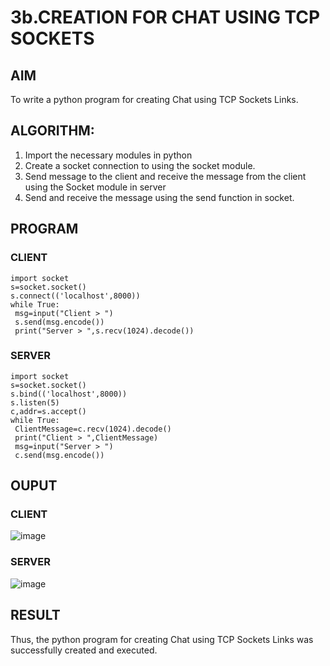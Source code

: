 # 3b.CREATION FOR CHAT USING TCP SOCKETS
## AIM
To write a python program for creating Chat using TCP Sockets Links.
## ALGORITHM:
1. Import the necessary modules in python
2. Create a socket connection to using the socket module.
3. Send message to the client and receive the message from the client using the Socket module in
 server
4. Send and receive the message using the send function in socket.
## PROGRAM
### CLIENT
```
import socket
s=socket.socket()
s.connect(('localhost',8000))
while True:
 msg=input("Client > ")
 s.send(msg.encode())
 print("Server > ",s.recv(1024).decode())
```
### SERVER
```
import socket
s=socket.socket()
s.bind(('localhost',8000))
s.listen(5)
c,addr=s.accept()
while True:
 ClientMessage=c.recv(1024).decode()
 print("Client > ",ClientMessage)
 msg=input("Server > ")
 c.send(msg.encode())
```
## OUPUT
### CLIENT
![image](https://github.com/NARRAAKHIL/3b_CHAT_USING_TCP_SOCKETS/assets/144979843/59453c12-2dcb-44e8-8f8d-7e95d0a1a63c)
### SERVER
![image](https://github.com/NARRAAKHIL/3b_CHAT_USING_TCP_SOCKETS/assets/144979843/ad03adb8-3814-4d2a-94c0-d916b467b46f)
## RESULT
Thus, the python program for creating Chat using TCP Sockets Links was successfully 
created and executed.
